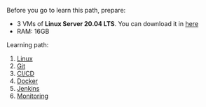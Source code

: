 Before you go to learn this path, prepare:
- 3 VMs of **Linux Server 20.04 LTS**. You can download it in [here](https://drive.google.com/file/d/1CaT0Br6MU88OX4MQ-97ISYrJXjrZPEyD/view?usp=sharing)
- RAM: 16GB

Learning path: 
1. [Linux](https://github.com/q11N9/DevOps/tree/main/DevOps%20For%20Fresher/Linux)
2. [Git](https://github.com/q11N9/DevOps/tree/main/DevOps%20For%20Fresher/Git)
3. [CI/CD](https://github.com/q11N9/DevOps/tree/main/DevOps%20For%20Fresher/CI-CD)
4. [Docker](https://github.com/q11N9/DevOps/tree/main/DevOps%20For%20Fresher/Docker)
5. [Jenkins](https://github.com/q11N9/DevOps/tree/main/DevOps%20For%20Fresher/Jenkins)
6. [Monitoring](https://github.com/q11N9/DevOps/tree/main/DevOps%20For%20Fresher/Monitoring)
